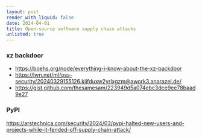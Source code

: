```yaml
---
layout: post
render_with_liquid: false
date: 2024-04-01
title: Open-source software supply chain attacks
unlisted: true
---
```


### xz backdoor

- <https://boehs.org/node/everything-i-know-about-the-xz-backdoor>
- <https://lwn.net/ml/oss-security/20240329155126.kjjfduxw2yrlxgzm@awork3.anarazel.de/>
- <https://gist.github.com/thesamesam/223949d5a074ebc3dce9ee78baad9e27>

### PyPI

<https://arstechnica.com/security/2024/03/pypi-halted-new-users-and-projects-while-it-fended-off-supply-chain-attack/>
